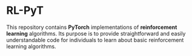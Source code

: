 # RL-PyT
This repository contains **PyTorch** implementations of **reinforcement learning** algorithms. 
Its purpose is to provide straightforward and easily understandable code for individuals to learn about basic reinforcement learning algorithms.
